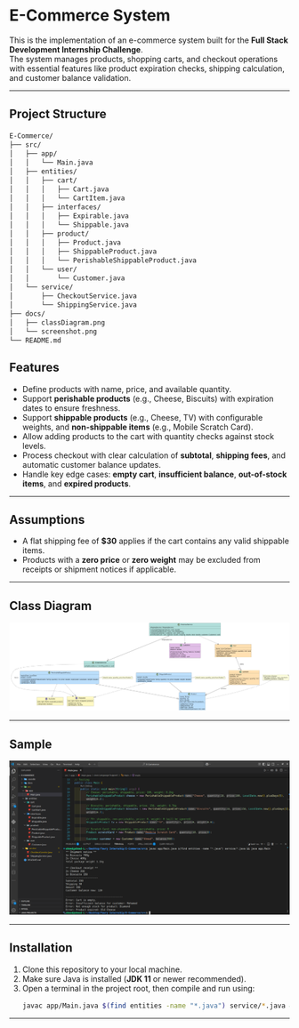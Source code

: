# E-Commerce System

This is the implementation of an e-commerce system built for the **Full Stack Development Internship Challenge**.  
The system manages products, shopping carts, and checkout operations with essential features like product expiration checks, shipping calculation, and customer balance validation.

---
## Project Structure

```
E-Commerce/
├── src/
│   ├── app/
│   │   └── Main.java
│   ├── entities/
│   │   ├── cart/
│   │   │   ├── Cart.java
│   │   │   └── CartItem.java
│   │   ├── interfaces/
│   │   │   ├── Expirable.java
│   │   │   └── Shippable.java
│   │   ├── product/
│   │   │   ├── Product.java
│   │   │   ├── ShippableProduct.java
│   │   │   └── PerishableShippableProduct.java
│   │   └── user/
│   │       └── Customer.java
│   └── service/
│       ├── CheckoutService.java
│       └── ShippingService.java
├── docs/
│   ├── classDiagram.png
│   └── screenshot.png
└── README.md
```

## Features

- Define products with name, price, and available quantity.
- Support **perishable products** (e.g., Cheese, Biscuits) with expiration dates to ensure freshness.
- Support **shippable products** (e.g., Cheese, TV) with configurable weights, and **non-shippable items** (e.g., Mobile Scratch Card).
- Allow adding products to the cart with quantity checks against stock levels.
- Process checkout with clear calculation of **subtotal**, **shipping fees**, and automatic customer balance updates.
- Handle key edge cases: **empty cart**, **insufficient balance**, **out-of-stock items**, and **expired products**.

---

## Assumptions

- A flat shipping fee of **$30** applies if the cart contains any valid shippable items.
- Products with a **zero price** or **zero weight** may be excluded from receipts or shipment notices if applicable.

---

## Class Diagram

![The Class Diagram](docs/classDiagram.png)

---

## Sample

![Sample Output](docs/screenshot.png)

---

## Installation

1. Clone this repository to your local machine.
2. Make sure Java is installed (**JDK 11** or newer recommended).
3. Open a terminal in the project root, then compile and run using:
   ```bash
   javac app/Main.java $(find entities -name "*.java") service/*.java && java app.Main
   ```
---
